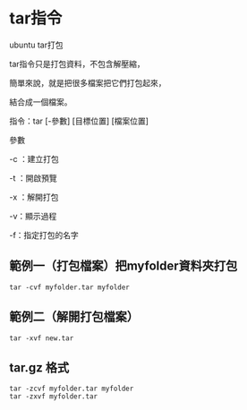 # tar指令


ubuntu tar打包

tar指令只是打包資料，不包含解壓縮，

簡單來說，就是把很多檔案把它們打包起來，

結合成一個檔案。

指令：tar [-參數] [目標位置] [檔案位置]

參數

-c ：建立打包

-t ：開啟預覽

-x ：解開打包

-v：顯示過程

-f：指定打包的名字

## 範例一（打包檔案）把myfolder資料夾打包
```
tar -cvf myfolder.tar myfolder
```

## 範例二（解開打包檔案）
```
tar -xvf new.tar
```


## tar.gz 格式
```
tar -zcvf myfolder.tar myfolder
tar -zxvf myfolder.tar
```


